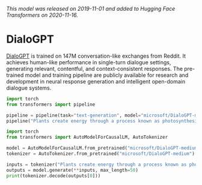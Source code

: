 <!--Copyright 2020 The HuggingFace Team. All rights reserved.

Licensed under the Apache License, Version 2.0 (the "License"); you may not use this file except in compliance with
the License. You may obtain a copy of the License at

http://www.apache.org/licenses/LICENSE-2.0

Unless required by applicable law or agreed to in writing, software distributed under the License is distributed on
an "AS IS" BASIS, WITHOUT WARRANTIES OR CONDITIONS OF ANY KIND, either express or implied. See the License for the
specific language governing permissions and limitations under the License.

⚠️ Note that this file is in Markdown but contain specific syntax for our doc-builder (similar to MDX) that may not be
rendered properly in your Markdown viewer.

-->
*This model was released on 2019-11-01 and added to Hugging Face Transformers on 2020-11-16.*

# DialoGPT

[DialoGPT](https://huggingface.co/papers/1911.00536) is trained on 147M conversation-like exchanges from Reddit. It achieves human-like performance in single-turn dialogue settings, generating relevant, contentful, and context-consistent responses. The pre-trained model and training pipeline are publicly available for research and development in neural response generation and intelligent open-domain dialogue systems.

<hfoptions id="usage">
<hfoption id="Pipeline">

```py
import torch
from transformers import pipeline

pipeline = pipeline(task="text-generation", model="microsoft/DialoGPT-medium", dtype="auto")
pipeline("Plants create energy through a process known as photosynthesis.")
```

</hfoption>
<hfoption id="AutoModel">

```py
import torch
from transformers import AutoModelForCausalLM, AutoTokenizer

model = AutoModelForCausalLM.from_pretrained("microsoft/DialoGPT-medium", dtype="auto")
tokenizer = AutoTokenizer.from_pretrained("microsoft/DialoGPT-medium")

inputs = tokenizer("Plants create energy through a process known as photosynthesis.", return_tensors="pt")
outputs = model.generate(**inputs, max_length=50)
print(tokenizer.decode(outputs[0]))
```

</hfoption>
</hfoptions>